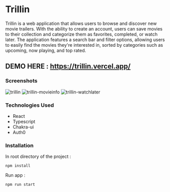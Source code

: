 # Trillin
Trillin is a web application that allows users to browse and discover new movie trailers. With the ability to create an account, users can save movies to their collection and categorize them as favorites, completed, or watch later. The application features a search bar and filter options, allowing users to easily find the movies they're interested in, sorted by categories such as upcoming, now playing, and top rated.

## DEMO HERE : https://trillin.vercel.app/

### Screenshots
![trillin](https://user-images.githubusercontent.com/51008990/218600614-299e2772-92ac-42c2-9088-21d7d4679d4c.png)
![trillin-movieinfo](https://user-images.githubusercontent.com/51008990/218600833-e827b505-e61f-4ddd-a735-6d4d9fc6f158.png)
![trillin-watchlater](https://user-images.githubusercontent.com/51008990/218601301-b430986c-0993-496e-8b12-e536c9d1ee1f.png)



### Technologies Used
- React
- Typescript
- Chakra-ui
- Auth0

### Installation
In root directory of the project :

`npm install`

Run app : 

`npm run start`

